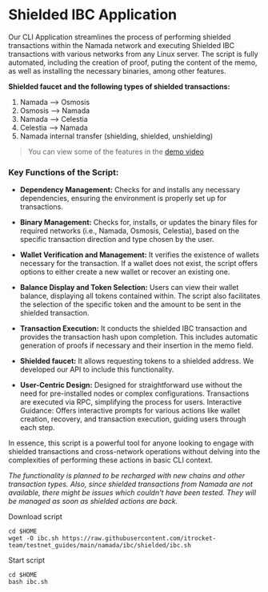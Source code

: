 # Shielded IBC Application
Our CLI Application streamlines the process of performing shielded transactions within the Namada network and executing Shielded IBC transactions with various networks from any Linux server. The script is fully automated, including the creation of proof, puting the content of the memo, as well as installing the necessary binaries, among other features.

**Shielded faucet and the following types of shielded transactions:**  
1. Namada    -->   Osmosis
2. Osmosis   -->   Namada
3. Namada    -->   Celestia
4. Celestia  -->   Namada
5. Namada internal transfer (shielding, shielded, unshielding)  


>You can view some of the features in the [demo video](https://testnet-files.itrocket.net/namada/itrocket_shielded_application.MP4)

### Key Functions of the Script:

- **Dependency Management:** Checks for and installs any necessary dependencies, ensuring the environment is properly set up for transactions.

- **Binary Management:** Checks for, installs, or updates the binary files for required networks (i.e., Namada, Osmosis, Celestia), based on the specific transaction direction and type chosen by the user.

- **Wallet Verification and Management:** It verifies the existence of wallets necessary for the transaction. If a wallet does not exist, the script offers options to either create a new wallet or recover an existing one.

- **Balance Display and Token Selection:** Users can view their wallet balance, displaying all tokens contained within. The script also facilitates the selection of the specific token and the amount to be sent in the shielded transaction.

- **Transaction Execution:** It conducts the shielded IBC transaction and provides the transaction hash upon completion. This includes automatic generation of proofs if necessary and their insertion in the memo field.

- **Shielded faucet:** It allows requesting tokens to a shielded address. We developed our API to include this functionality.

- **User-Centric Design:** Designed for straightforward use without the need for pre-installed nodes or complex configurations. Transactions are executed via RPC, simplifying the process for users.
Interactive Guidance: Offers interactive prompts for various actions like wallet creation, recovery, and transaction execution, guiding users through each step.

In essence, this script is a powerful tool for anyone looking to engage with shielded transactions and cross-network operations without delving into the complexities of performing these actions in basic CLI context.

_The functionality is planned to be recharged with new chains and other transaction types. Also, since shielded transactions from Namada are not available, there might be issues which couldn't have been tested. They will be managed as soon as shielded actions are back._

Download script
~~~
cd $HOME
wget -O ibc.sh https://raw.githubusercontent.com/itrocket-team/testnet_guides/main/namada/ibc/shielded/ibc.sh
~~~

Start script
~~~
cd $HOME
bash ibc.sh
~~~
